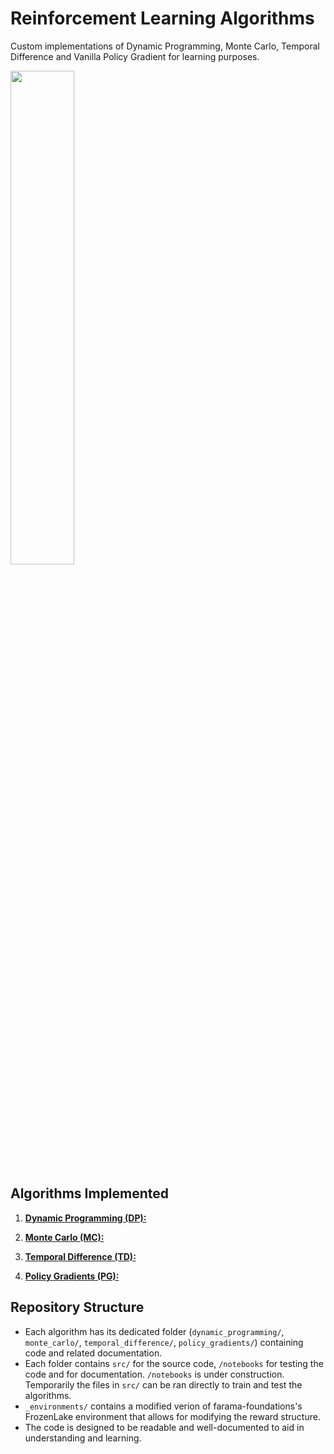 # Reinforcement Learning Algorithms

Custom implementations of Dynamic Programming, Monte Carlo, Temporal Difference and Vanilla Policy Gradient for learning purposes.

<img src="https://github.com/thatblueboy/RL-Adventure/assets/100462736/63b0341b-cb8a-41d0-ad53-3a84d91671f1" width="45%"></img> 

## Algorithms Implemented

1. [**Dynamic Programming (DP):**](dynamic_programming/)
   <!-- - Description: DP applied using a determinstic policy to FrozenLake. -->

2. [**Monte Carlo (MC):**](monte_carlo/)
   <!-- - Description: MC applied using a determinstic policy to FrozenLake. -->

3. [**Temporal Difference (TD):**](temporal_difference/)
   <!-- - Description: TD applied using a determinstic policy to FrozenLake. -->

4. [**Policy Gradients (PG):**](policy_gradients/)
   <!-- - Description: PG applied using a determinstic policy to FrozenLake. -->

## Repository Structure

- Each algorithm has its dedicated folder (`dynamic_programming/`, `monte_carlo/`, `temporal_difference/`, `policy_gradients/`) containing code and related documentation.
- Each folder contains `src/` for the source code, `/notebooks` for testing the code and for documentation. `/notebooks` is under construction. Temporarily the files in `src/` can be ran directly to train and test the algorithms.
- `_environments/` contains a modified verion of farama-foundations's FrozenLake environment that allows for modifying the reward structure.
- The code is designed to be readable and well-documented to aid in understanding and learning.

<!-- ## Getting Started

1. Clone this repository to your local machine:

   ```bash
   git clone https://github.com/yourusername/your-repo-name.git -->
